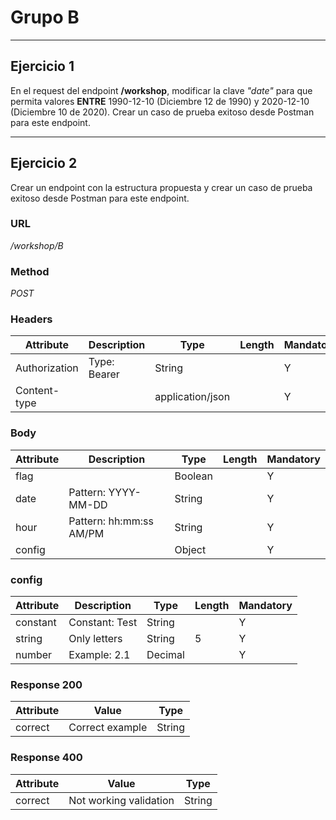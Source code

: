 # Grupo B

---

## Ejercicio 1
En el request del endpoint **/workshop**, modificar la clave *"date"* para que permita valores **ENTRE** 1990-12-10 (Diciembre 12 de 1990) y 2020-12-10 (Diciembre 10 de 2020). Crear un caso de prueba exitoso desde Postman para este endpoint.

---

## Ejercicio 2
Crear un endpoint con la estructura propuesta y crear un caso de prueba exitoso desde Postman para este endpoint.

### URL
*/workshop/B*
### Method
*POST*

### Headers

| Attribute     | Description       | Type               | Length  | Mandatory |
|---------------|-------------------|--------------------|---------|-----------|
| Authorization | Type: Bearer      | String             |         | Y         |
| Content-type  |                   | application/json   |         | Y         |

### Body

| Attribute | Description            | Type    | Length | Mandatory |
|-----------|------------------------|---------|--------|-----------|
| flag      |                        | Boolean |        | Y         |
| date      | Pattern: YYYY-MM-DD    | String  |        | Y         |
| hour      | Pattern: hh:mm:ss AM/PM| String  |        | Y         |
| config    |                        | Object  |        | Y         |

### config

| Attribute | Description    | Type    | Length | Mandatory |
|-----------|----------------|---------|--------|-----------|
| constant  | Constant: Test | String  |        | Y         |
| string    | Only letters   | String  | 5      | Y         |
| number    | Example: 2.1   | Decimal |        | Y         |

### Response 200

| Attribute | Value                            | Type              |
|-----------|----------------------------------|-------------------|
| correct   | Correct example                  | String            |

### Response 400

| Attribute | Value                            | Type              |
|-----------|----------------------------------|-------------------|
| correct   | Not working validation           | String            |


